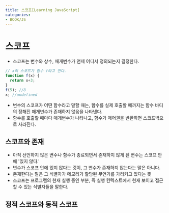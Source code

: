 ```yaml
---
title: 스코프[Learning JavaScript]
categories:
- BOOK/JS
---
```

# 스코프<br/>
- 스코프는 변수와 상수, 매개변수가 언제 어디서 정의되는지 결정한다.

```js
// x의 스코프가 함수 f라고 한다.
function f(x) {
  return x+3;
}
f(5); //8
x; //undefined
```

- 변수의 스코프가 어떤 함수라고 말할 때는, 함수를 실제 호출할 떼까지는 함수 바디의 정해진 매개변수가 존재하지 않음을 나타낸다.<br/>
- 함수를 호출할 때마다 매개변수가 나타나고, 함수가 제어권을 반환하면 스코프밖으로 사라진다.<br/>

## 스코프와 존재<br/>
- 아직 선언하지 않은 변수나 함수가 종료되면서 존재하지 않게 된 변수는 스코프 안에 '있지 않다.'<br/>
- 변수가 스코프 안에 있지 않다는 것이, 그 변수가 존재하지 않는다는 말은 아니다.<br/>
- 존재한다는 말은 그 식별자가 메모리가 할당된 무언가를 가리키고 있다는 뜻<br/>
- 스코프는 프로그램의 현재 실행 중인 부분, 즉 실행 컨텍스트에서 현재 보이고 접근할 수 있는 식별자들을 말한다.<br/>

## 정적 스코프와 동적 스코프<br/>

